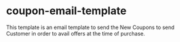 # coupon-email-template

This template is an email template to send the New Coupons to send Customer in order to avail offers at the time of purchase.

